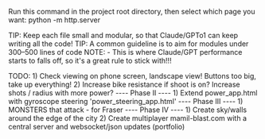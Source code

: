 
Run this command in the project root directory, then select which page you want:
	python -m http.server

TIP: Keep each file small and modular, so that Claude/GPTo1 can keep writing all the code!
TIP: A common guideline is to aim for modules under 300–500 lines of code
	NOTE: - This is where Claude/GPT performance starts to falls off, so it's a great rule to stick with!!!


TODO:
	1) Check viewing on phone screen, landscape view! Buttons too big, take up everything!
	2) Increase bike resistance if shoot is on? Increase shots / radius with more power?
	---- Phase II  ----
	1) Extend power_app.html with gyroscope steering 'power_steering_app.html'
	---- Phase III ----
	1) MONSTERS that attack - for Fraser
	---- Phase IV  ----
	1) Create sky/walls around the edge of the city
	2) Create multiplayer mamil-blast.com with a central server and websocket/json updates (portfolio)

